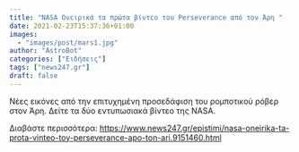 ```yaml
---
title: "NASA Ονειρικά τα πρώτα βίντεο του Perseverance από τον Άρη "
date: 2021-02-23T15:37:36+01:00
images:
  - "images/post/mars1.jpg"
author: "AstroBot"
categories: ["Ειδήσεις"]
tags: ["news247.gr"]
draft: false
---
```


Νέες εικόνες από την επιτυχημένη προσεδάφιση του ρομποτικού ρόβερ στον Άρη. Δείτε τα δύο εντυπωσιακά βίντεο της NASA.

Διαβάστε περισσότερα: https://www.news247.gr/epistimi/nasa-oneirika-ta-prota-vinteo-toy-perseverance-apo-ton-ari.9151460.html
